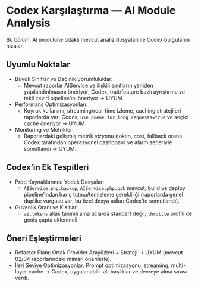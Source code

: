 # Codex Karşılaştırma — AI Module Analysis

Bu bölüm, AI modülüne odaklı mevcut analiz dosyaları ile Codex bulgularını hizalar.

## Uyumlu Noktalar
- Büyük Sınıflar ve Dağınık Sorumluluklar:
  - Mevcut raporlar AIService ve ilişkili sınıfların yeniden yapılandırılmasını öneriyor; Codex, trait/feature bazlı ayrıştırma ve tekil çeviri pipeline’ını öneriyor → UYUM.
- Performans Optimizasyonları:
  - Kuyruk kullanımı, streaming/real-time izleme, caching stratejileri raporlarda var; Codex, `use_queue_for_long_requests=true` ve seçici cache öneriyor → UYUM.
- Monitoring ve Metrikler:
  - Raporlardaki gelişmiş metrik vizyonu (token, cost, fallback oranı) Codex tarafından operasyonel dashboard ve alarm setleriyle somutlandı → UYUM.

## Codex’in Ek Tespitleri
- Prod Kaynaklarında Yedek Dosyalar:
  - `AIService.php.backup`, `AIService.php.bak` mevcut; build ve deploy pipeline’ından hariç tutma/temizleme gerekliliği (raporlarda genel duplike vurgusu var, bu özel dosya adları Codex’te somutlandı).
- Güvenlik Oranı ve Kısıtlar:
  - `ai.tokens` alias tanımlı ama uçlarda standart değil; `throttle` profili de geniş çapta eklenmeli.

## Öneri Eşleştirmeleri
- Refactor Planı: Ortak Provider Arayüzleri + Strateji → UYUM (mevcut 02/04 raporlarındaki mimari önerilerle).
- İleri Seviye Optimizasyonlar: Prompt optimizasyonu, streaming, multi-layer cache → Codex, uygulanabilir alt başlıklar ve devreye alma sırası verdi.

